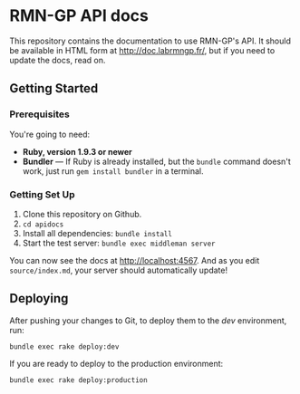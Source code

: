 RMN-GP API docs
===============

This repository contains the documentation to use RMN-GP's API. It should be
available in HTML form at http://doc.labrmngp.fr/, but if you need to
update the docs, read on.

Getting Started
---------------

### Prerequisites

You're going to need:

 - **Ruby, version 1.9.3 or newer**
 - **Bundler** — If Ruby is already installed, but the `bundle` command doesn't
   work, just run `gem install bundler` in a terminal.

### Getting Set Up

 1. Clone this repository on Github.
 2. `cd apidocs`
 4. Install all dependencies: `bundle install`
 5. Start the test server: `bundle exec middleman server`

You can now see the docs at <http://localhost:4567>. And as you edit
`source/index.md`, your server should automatically update!


Deploying
---------

After pushing your changes to Git, to deploy them to the *dev* environment, run:

```shell
bundle exec rake deploy:dev
```

If you are ready to deploy to the production environment:

```shell
bundle exec rake deploy:production
```
